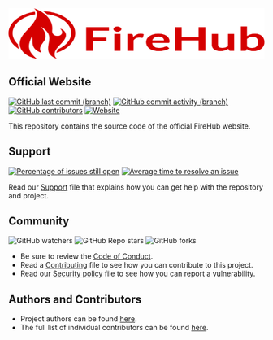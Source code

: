 <img src="https://raw.githubusercontent.com/The-FireHub-Project/the-firehub-project.github.io/master/resources/graphics/logo/firehub.svg" width="100%" height="100px" alt="firehub">

## Official Website

[![GitHub last commit (branch)](https://img.shields.io/github/last-commit/The-FireHub-Project/the-firehub-project.github.io/master?style=flat&labelColor=30363d)](https://github.com/The-FireHub-Project/the-firehub-project.github.io/commits/master/)
[![GitHub commit activity (branch)](https://img.shields.io/github/commit-activity/m/The-FireHub-Project/the-firehub-project.github.io/master?style=flat&labelColor=30363d)](https://github.com/The-FireHub-Project/the-firehub-project.github.io/commits/master/)
[![GitHub contributors](https://img.shields.io/github/contributors/The-FireHub-Project/the-firehub-project.github.io?style=flat&labelColor=30363d)](https://github.com/The-FireHub-Project/the-firehub-project.github.io/graphs/contributors)
[![Website](https://img.shields.io/website?down_message=offline&up_message=online&url=https%3A%2F%2Fthe-firehub-project.github.io%2F?style=flat&labelColor=30363d)](https://the-firehub-project.github.io/)

This repository contains the source code of the official FireHub website.

## Support

[![Percentage of issues still open](http://isitmaintained.com/badge/open/The-FireHub-Project/the-firehub-project.github.io.svg)](http://isitmaintained.com/project/The-FireHub-Project/the-firehub-project.github.io 'Percentage of issues still open')
[![Average time to resolve an issue](http://isitmaintained.com/badge/resolution/The-FireHub-Project/the-firehub-project.github.io.svg)](http://isitmaintained.com/project/The-FireHub-Project/the-firehub-project.github.io 'Average time to resolve an issue')

Read our [Support](https://github.com/The-FireHub-Project/.github/blob/master/.github/SUPPORT.md) file that explains how you can get help with the repository and project.

## Community

![GitHub watchers](https://img.shields.io/github/watchers/The-FireHub-Project/the-firehub-project.github.io?style=social)
![GitHub Repo stars](https://img.shields.io/github/stars/The-FireHub-Project/the-firehub-project.github.io?style=social)
![GitHub forks](https://img.shields.io/github/forks/The-FireHub-Project/the-firehub-project.github.io?style=social)

- Be sure to review the [Code of Conduct](https://github.com/The-FireHub-Project/.github/blob/master/.github/CODE_OF_CONDUCT.md).
- Read a [Contributing](https://github.com/The-FireHub-Project/.github/blob/master/.github/CONTRIBUTING.md) file to see how you can contribute to this project.
- Read our [Security policy](https://github.com/The-FireHub-Project/.github/blob/master/.github/SECURITY.md) file to see how you can report a vulnerability.

## Authors and Contributors

- Project authors can be found [here](https://github.com/The-FireHub-Project/the-firehub-project.github.io/blob/master/.github/AUTHORS.md).
- The full list of individual contributors can be found [here](https://github.com/The-FireHub-Project/the-firehub-project.github.io/blob/master/.github/CONTRIBUTORS.md).
